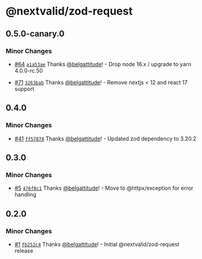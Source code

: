 # @nextvalid/zod-request

## 0.5.0-canary.0

### Minor Changes

- [#64](https://github.com/belgattitude/nextvalid/pull/64) [`a1a53ae`](https://github.com/belgattitude/nextvalid/commit/a1a53ae4d01bc8c507eee379ebe7a90a087f9060) Thanks [@belgattitude](https://github.com/belgattitude)! - Drop node 16.x / upgrade to yarn 4.0.0-rc.50

- [#71](https://github.com/belgattitude/nextvalid/pull/71) [`3263bab`](https://github.com/belgattitude/nextvalid/commit/3263bab39d9080ed61643d7b20c044133f875b79) Thanks [@belgattitude](https://github.com/belgattitude)! - Remove nextjs < 12 and react 17 support

## 0.4.0

### Minor Changes

- [#41](https://github.com/belgattitude/nextvalid/pull/41) [`ff57878`](https://github.com/belgattitude/nextvalid/commit/ff5787809546b405eb3d40f7da22135b2e30fdee) Thanks [@belgattitude](https://github.com/belgattitude)! - Updated zod dependency to 3.20.2

## 0.3.0

### Minor Changes

- [#5](https://github.com/belgattitude/nextvalid/pull/5) [`476f8c1`](https://github.com/belgattitude/nextvalid/commit/476f8c13a691c4447ccbda32026bfec205e52cbf) Thanks [@belgattitude](https://github.com/belgattitude)! - Move to @httpx/exception for error handling

## 0.2.0

### Minor Changes

- [#1](https://github.com/belgattitude/nextvalid/pull/1) [`fb252c4`](https://github.com/belgattitude/nextvalid/commit/fb252c4155f145591c2e6e81ae1daa87d12a459b) Thanks [@belgattitude](https://github.com/belgattitude)! - Initial @nextvalid/zod-request release
